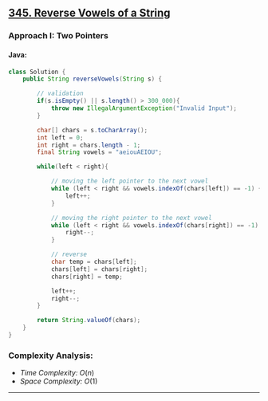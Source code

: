 ## [345. Reverse Vowels of a String](https://leetcode.com/problems/reverse-vowels-of-a-string/?envType=study-plan-v2&envId=leetcode-75)

### Approach I: Two Pointers

#### Java:
```java
class Solution {
    public String reverseVowels(String s) {

        // validation
        if(s.isEmpty() || s.length() > 300_000){
            throw new IllegalArgumentException("Invalid Input");
        }

        char[] chars = s.toCharArray();
        int left = 0;
        int right = chars.length - 1;
        final String vowels = "aeiouAEIOU";

        while(left < right){

            // moving the left pointer to the next vowel
            while (left < right && vowels.indexOf(chars[left]) == -1) {
                left++;
            }

            // moving the right pointer to the next vowel
            while (left < right && vowels.indexOf(chars[right]) == -1) {
                right--;
            }

            // reverse
            char temp = chars[left];
            chars[left] = chars[right];
            chars[right] = temp;

            left++;
            right--;
        }

        return String.valueOf(chars);
    }
}
```

[//]: # (#### Go:)

[//]: # (```go)

[//]: # (func solution&#40;&#41; {)

[//]: # ()
[//]: # (})

[//]: # (```)

### Complexity Analysis:

- *Time Complexity:* $O(n)$
- *Space Complexity:* $O(1)$


---

